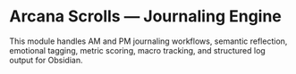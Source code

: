 # Arcana Scrolls — Journaling Engine

This module handles AM and PM journaling workflows, semantic reflection, emotional tagging, metric scoring, macro tracking, and structured log output for Obsidian.
